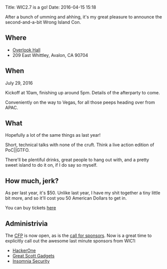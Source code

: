 Title: WIC2.7 is a go!
Date: 2016-04-15 15:18

After a bunch of umming and ahhing, it's my great pleasure to announce the
second-and-a-bit Wrong Island Con.

## Where

- [Overlook Hall][venue]
- 209 East Whittley, Avalon, CA  90704

## When

July 29, 2016

Kickoff at 10am, finishing up around 5pm. Details of the afterparty to come.

Conveniently on the way to Vegas, for all those peeps heading over from APAC.

## What

Hopefully a lot of the same things as last year!

Short, technical talks with none of the cruft. Think a live action edition of PoC||GTFO.

There'll be plentiful drinks, great people to hang out with, and a pretty sweet
island to do it on, if I do say so myself.

## How much, jerk?

As per last year, it's $50. Unlike last year, I have my shit together a tiny little bit more, and so it'll cost you 50 American Dollars to get in.

You can buy tickets [here][tickets]

## Administrivia

The [CFP][cfp] is now open, as is the [call for sponsors][cfs]. Now is a great time to explicitly call out the awesome last minute sponsors from WIC1:

- [HackerOne](https://hackerone.com)
- [Great Scott Gadgets](https://greatscottgadgets.com)
- [Insomnia Security](https://www.insomniasec.com/home)

[venue]: http://overlookhall.com/
[cfp]: /pages/cfp.html
[cfs]: /pages/call-for-sponsors.html
[tickets]: https://www.eventbrite.com.au/e/wrong-island-con-2718-tickets-24691427725
